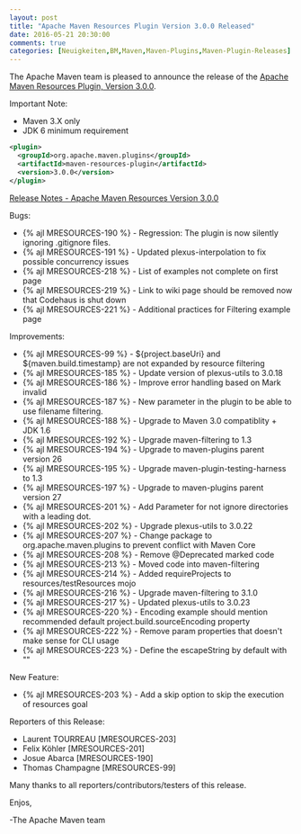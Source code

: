 ```yaml
---
layout: post
title: "Apache Maven Resources Plugin Version 3.0.0 Released"
date: 2016-05-21 20:30:00
comments: true
categories: [Neuigkeiten,BM,Maven,Maven-Plugins,Maven-Plugin-Releases]
---
```

The Apache Maven team is pleased to announce the release of the 
[Apache Maven Resources Plugin, Version 3.0.0](http://maven.apache.org/plugins/maven-resources-plugin).


Important Note: 

 * Maven 3.X only
 * JDK 6 minimum requirement


``` xml
<plugin>
  <groupId>org.apache.maven.plugins</groupId>
  <artifactId>maven-resources-plugin</artifactId>
  <version>3.0.0</version>
</plugin>
```

<!-- more -->

[Release Notes - Apache Maven Resources Version 3.0.0](https://issues.apache.org/jira/secure/ReleaseNote.jspa?projectId=12317827&version=12331252)


Bugs:

 * {% ajl MRESOURCES-190 %} - Regression: The plugin is now silently ignoring .gitignore files.
 * {% ajl MRESOURCES-191 %} - Updated plexus-interpolation to fix possible concurrency issues
 * {% ajl MRESOURCES-218 %} - List of examples not complete on first page
 * {% ajl MRESOURCES-219 %} - Link to wiki page should be removed now that Codehaus is shut down
 * {% ajl MRESOURCES-221 %} - Additional practices for Filtering example page

Improvements:

 * {% ajl MRESOURCES-99 %} - ${project.baseUri} and ${maven.build.timestamp} are not expanded by resource filtering
 * {% ajl MRESOURCES-185 %} - Update version of plexus-utils to 3.0.18
 * {% ajl MRESOURCES-186 %} - Improve error handling based on Mark invalid
 * {% ajl MRESOURCES-187 %} - New parameter in the plugin to be able to use filename filtering.
 * {% ajl MRESOURCES-188 %} - Upgrade to Maven 3.0 compatiblity + JDK 1.6
 * {% ajl MRESOURCES-192 %} - Upgrade maven-filtering to 1.3
 * {% ajl MRESOURCES-194 %} - Upgrade to maven-plugins parent version 26
 * {% ajl MRESOURCES-195 %} - Upgrade maven-plugin-testing-harness to 1.3
 * {% ajl MRESOURCES-197 %} - Upgrade to maven-plugins parent version 27
 * {% ajl MRESOURCES-201 %} - Add Parameter for not ignore directories with a leading dot.
 * {% ajl MRESOURCES-202 %} - Upgrade plexus-utils to 3.0.22
 * {% ajl MRESOURCES-207 %} - Change package to org.apache.maven.plugins to prevent conflict with Maven Core
 * {% ajl MRESOURCES-208 %} - Remove @Deprecated marked code
 * {% ajl MRESOURCES-213 %} - Moved code into maven-filtering
 * {% ajl MRESOURCES-214 %} - Added requireProjects to resources/testResources mojo
 * {% ajl MRESOURCES-216 %} - Upgrade maven-filtering to 3.1.0
 * {% ajl MRESOURCES-217 %} - Updated plexus-utils to 3.0.23
 * {% ajl MRESOURCES-220 %} - Encoding example should mention recommended default project.build.sourceEncoding property
 * {% ajl MRESOURCES-222 %} - Remove param properties that doesn't make sense for CLI usage
 * {% ajl MRESOURCES-223 %} - Define the escapeString by default with "\"

New Feature:

 * {% ajl MRESOURCES-203 %} - Add a skip option to skip the execution of resources goal

Reporters of this Release:

 * Laurent TOURREAU [MRESOURCES-203]
 * Felix Köhler [MRESOURCES-201]
 * Josue Abarca [MRESOURCES-190]
 * Thomas Champagne [MRESOURCES-99]

Many thanks to all reporters/contributors/testers of this release.

Enjos,
 
-The Apache Maven team
